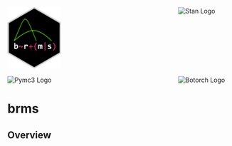 <img src="https://github.com/paul-buerkner/brms/blob/master/man/figures/brms.png" width = 120 alt="brms Logo"/>[<img src="https://pyro.ai/img/pyro_logo.png" align="right" width=120 alt="Stan Logo"/>](https://pyro.ai/#)

<img src="https://cdn.rawgit.com/pymc-devs/pymc3/master/docs/logos/svg/PyMC3_banner.svg" width = 120 alt="Pymc3 Logo"/>[<img src="https://botorch.org/img/botorch_logo_lockup_top.png" align="right" width=120 alt="Botorch Logo"/>](https://botorch.org/)

brms
====

Overview
--------